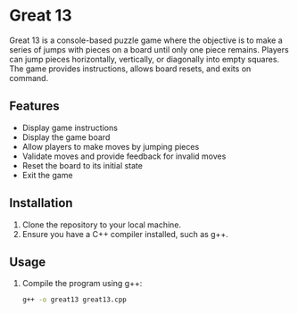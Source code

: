 # Great 13

Great 13 is a console-based puzzle game where the objective is to make a series of jumps with pieces on a board until only one piece remains. Players can jump pieces horizontally, vertically, or diagonally into empty squares. The game provides instructions, allows board resets, and exits on command.

## Features

- Display game instructions
- Display the game board
- Allow players to make moves by jumping pieces
- Validate moves and provide feedback for invalid moves
- Reset the board to its initial state
- Exit the game

## Installation

1. Clone the repository to your local machine.
2. Ensure you have a C++ compiler installed, such as g++.

## Usage

1. Compile the program using g++:
   ```bash
   g++ -o great13 great13.cpp
